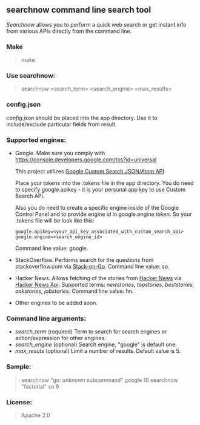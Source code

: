 ## searchnow command line search tool
*Searchnow* allows you to perform a quick web search or get instant info from various APIs directly from the command line. 

### Make
> make

### Use searchnow:
> searchnow <search_term> <search_engine> <max_results>

### config.json
*config.json* should be placed into the app directory. Use it to include/exclude particular fields from result.

### Supported engines:
- Google. Make sure you comply with https://console.developers.google.com/tos?id=universal
  
  This project utilizes [Google Custom Search JSON/Atom API](https://developers.google.com/custom-search/json-api/v1/overview)
  
  Place your tokens into the .tokens file in the app directory. You do need to specify google.apikey - it is your personal app key to use Custom Search API.
  
  Also you do need to create a specific engine inside of the Google Control Panel and to provide engine id in google.engine token.
  So your .tokens file will be look like this:
  ````
  google.apikey=<your_api_key_associated_with_custom_search_api>
  google.engine=<search_engine_id>
  ````
  Command line value: google.
- StackOverflow. Performs search for the questions from stackoverflow.com via [Stack-on-Go](https://github.com/laktek/Stack-on-Go).
  Command line value: so.
- Hacker News. Allows fetching of the stories from [Hacker News](news.ycombinator.com) via [Hacker News Api](https://github.com/HackerNews/API).
  Supported terms: *newstories, topstories, beststories, askstories, jobstories*.
  Command line value: hn.    
- Other engines to be added soon.

### Command line arguments:
- *search_term* (required)     Term to search for search engines or action/expression for other engines.
- *search_engine* (optional)   Search engine, "google" is default one.
- *max_resuts* (optional)      Limit a number of results. Default value is 5.  

### Sample:
> searchnow "go: unknown subcommand" google 10
> searchnow "factorial" so 9

### License:
> Apache 2.0
                                        
